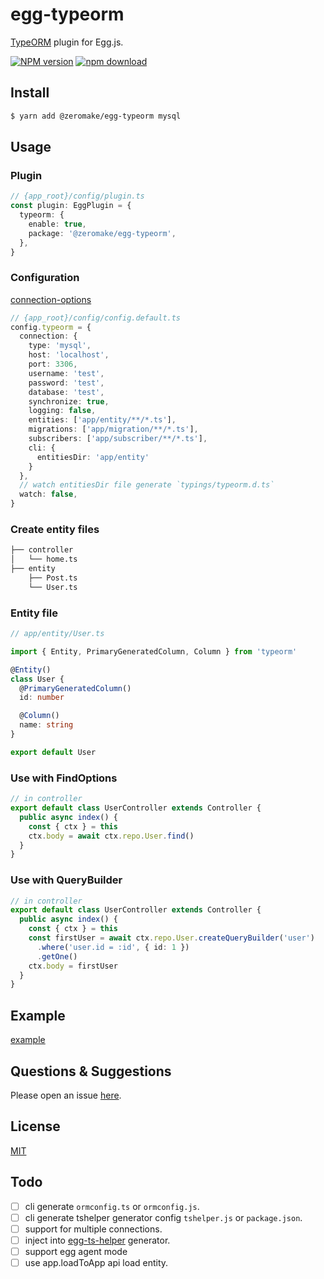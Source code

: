 # egg-typeorm

[TypeORM](https://typeorm.io/#/) plugin for Egg.js.

[![NPM version][npm-image]][npm-url]
[![npm download][download-image]][download-url]

[npm-image]: https://img.shields.io/npm/v/@zeromake/egg-typeorm.svg?style=flat-square
[npm-url]: https://npmjs.org/package/@zeromake/egg-typeorm
[download-image]: https://img.shields.io/npm/dm/@zeromake/egg-typeorm.svg?style=flat-square
[download-url]: https://npmjs.org/package/@zeromake/egg-typeorm

<!--
Description here.
-->

## Install

```bash
$ yarn add @zeromake/egg-typeorm mysql
```

## Usage

### Plugin

```ts
// {app_root}/config/plugin.ts
const plugin: EggPlugin = {
  typeorm: {
    enable: true,
    package: '@zeromake/egg-typeorm',
  },
}
```

### Configuration

[connection-options](https://typeorm.io/#/connection-options)

```ts
// {app_root}/config/config.default.ts
config.typeorm = {
  connection: {
    type: 'mysql',
    host: 'localhost',
    port: 3306,
    username: 'test',
    password: 'test',
    database: 'test',
    synchronize: true,
    logging: false,
    entities: ['app/entity/**/*.ts'],
    migrations: ['app/migration/**/*.ts'],
    subscribers: ['app/subscriber/**/*.ts'],
    cli: {
      entitiesDir: 'app/entity'
    }
  },
  // watch entitiesDir file generate `typings/typeorm.d.ts`
  watch: false,
}
```

### Create entity files

```bash
├── controller
│   └── home.ts
├── entity
    ├── Post.ts
    └── User.ts
```

### Entity file

```ts
// app/entity/User.ts

import { Entity, PrimaryGeneratedColumn, Column } from 'typeorm'

@Entity()
class User {
  @PrimaryGeneratedColumn()
  id: number

  @Column()
  name: string
}

export default User
```

### Use with FindOptions

```ts
// in controller
export default class UserController extends Controller {
  public async index() {
    const { ctx } = this
    ctx.body = await ctx.repo.User.find()
  }
}
```

### Use with QueryBuilder

```ts
// in controller
export default class UserController extends Controller {
  public async index() {
    const { ctx } = this
    const firstUser = await ctx.repo.User.createQueryBuilder('user')
      .where('user.id = :id', { id: 1 })
      .getOne()
    ctx.body = firstUser
  }
}
```

## Example

[example](https://github.com/zeromake/egg-typeorm/tree/master/example)

## Questions & Suggestions

Please open an issue [here](https://github.com/zeromake/egg-typeorm/issues).

## License

[MIT](LICENSE)

## Todo

- [ ] cli generate `ormconfig.ts` or `ormconfig.js`.
- [ ] cli generate tshelper generator config `tshelper.js` or `package.json`.
- [ ] support for multiple connections.
- [ ] inject into [egg-ts-helper](https://github.com/whxaxes/egg-ts-helper) generator.
- [ ] support egg agent mode
- [ ] use app.loadToApp api load entity.
